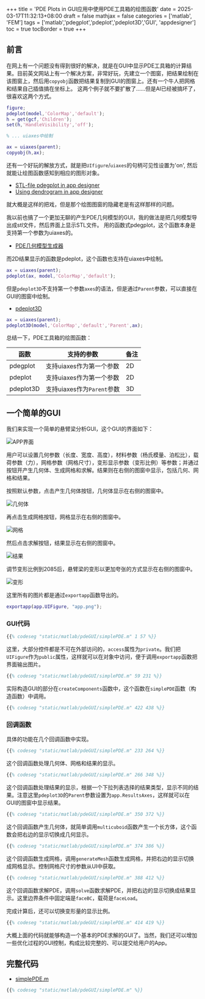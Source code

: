 +++
title = 'PDE Plots in GUI应用中使用PDE工具箱的绘图函数'
date = 2025-03-17T11:32:13+08:00
draft = false
mathjax = false
categories = ['matlab', 'FEM']
tags = ['matlab','pdegplot','pdeplot','pdeplot3D','GUI', 'appdesigner']
toc = true
tocBorder = true
+++

## 前言

在网上有一个问题没有得到很好的解决，就是在GUI中显示PDE工具箱的计算结果。目前英文网站上有一个解决方案，非常好玩，先建立一个图窗，把结果绘制在该图窗上，然后用`copyobj`函数把结果复制到GUI的图窗上。还有一个牛人把网格和结果自己插值搞在坐标上。
这两个例子就不要扩散了……但是AI已经被搞坏了，很喜欢这两个方式。

```matlab
figure;
pdeplot(model,'ColorMap','default');
h = get(gcf,'Children');
set(h,'HandleVisibility','off');

% ... uiaxes中绘制

ax = uiaxes(parent);
copyobj(h,ax);
```

还有一个好玩的解放方式，就是把`UIfigure`/`uiaxes`的句柄可见性设置为'on', 然后就能让绘图函数感知到相应的图形对象。

- [STL-file pdegplot in app designer](https://www.mathworks.com/matlabcentral/answers/2119926-stl-file-pdegplot-in-app-designer)
- [Using dendrogram in app designer](https://www.mathworks.com/matlabcentral/answers/705623-using-dendrogram-in-app-designer#answer_587838)


就大概是这样的把戏，但是那个绘图图窗的隐藏老是有这样那样的问题。

我以前也搞了一个更加无聊的产生PDE几何模型的GUI，我的做法是把几何模型导出成stl文件，然后界面上显示STL文件。 用的函数式pdegplot，这个函数本身是支持第一个参数为uiaxes的。

- [PDE几何模型生成器](https://www.windtunnel.cn/posts/matlab/cadqueryeditor/)


而2D结果显示的函数是pdeplot，这个函数也支持在uiaxes中绘制。

```matlab
ax = uiaxes(parent);
pdeplot(ax, model,'ColorMap','default');
```

但是`pdeplot3D`不支持第一个参数`axes`的语法，但是通过`Parent`参数，可以直接在GUI的图窗中绘制。

- [pdeplot3D](https://www.mathworks.com/matlabcentral/answers/1685204-display-pdeplot3d-in-matlab-app)

```matlab
ax = uiaxes(parent);
pdeplot3D(model,'ColorMap','default','Parent',ax);
```

总结一下，PDE工具箱的绘图函数：

| 函数      | 支持的参数                 | 备注 |
| --------- | -------------------------- | ---- |
| pdegplot  | 支持uiaxes作为第一个参数   | 2D   |
| pdeplot   | 支持uiaxes作为第一个参数   | 2D   |
| pdeplot3D | 支持uiaxes作为`Parent`参数 | 3D   |


## 一个简单的GUI

我们来实现一个简单的悬臂梁分析GUI，这个GUI的界面如下：

![APP界面](/matlab/pdeGUI/init.png)

用户可以设置几何参数（长度、宽度、高度），材料参数（杨氏模量、泊松比），载荷参数（力），网格参数（网格尺寸），变形显示参数（变形比例）等参数；并通过按钮开产生几何体、生成网格和求解。结果则在右侧的图窗中显示，包括几何、网格和结果。

按照默认参数，点击产生几何体按钮，几何体显示在右侧的图窗中。

![几何体](/matlab/pdeGUI/geom.png)

再点击生成网格按钮，网格显示在右侧的图窗中。

![网格](/matlab/pdeGUI/mesh.png)

然后点击求解按钮，结果显示在右侧的图窗中。

![结果](/matlab/pdeGUI/app.png)

调节变形比例到2085后，悬臂梁的变形以更加夸张的方式显示在右侧的图窗中。

![变形](/matlab/pdeGUI/factor.png)

这里所有的图片都是通过`exportapp`函数导出的。

```matlab
exportapp(app.UIFigure, "app.png");
```

### GUI代码 

```matlab
{{% codeseg "static/matlab/pdeGUI/simplePDE.m" 1 57 %}}
```

这里，大部分控件都是不可在外部访问的，`access`属性为`private`。我们把`UIFigure`作为`public`属性，这样就可以在对象中访问，便于调用`exportapp`函数把界面输出图片。

```matlab
{{% codeseg "static/matlab/pdeGUI/simplePDE.m" 59 231 %}}
```

实际构造GUI的部分在`createComponents`函数中，这个函数在`simplePDE`函数（构造函数）中调用。

```matlab
{{% codeseg "static/matlab/pdeGUI/simplePDE.m" 422 438 %}}
```

### 回调函数

具体的功能在几个回调函数中实现。

```matlab
{{% codeseg "static/matlab/pdeGUI/simplePDE.m" 233 264 %}}
```
这个回调函数处理几何体、网格和结果的显示。

```matlab
{{% codeseg "static/matlab/pdeGUI/simplePDE.m" 266 348 %}}
```

这个回调函数处理结果的显示，根据一个下拉列表选择的结果类型，显示不同的结果。注意这里`pdeplot3D`的`Parent`参数设置为`app.ResultsAxes`，这样就可以在GUI的图窗中显示结果。

```matlab
{{% codeseg "static/matlab/pdeGUI/simplePDE.m" 350 372 %}}
```

这个回调函数产生几何体，就简单调用`multicuboid`函数产生一个长方体，这个函数会把右边的显示切换成几何显示。

```matlab
{{% codeseg "static/matlab/pdeGUI/simplePDE.m" 374 386 %}}
```

这个回调函数生成网格，调用`generateMesh`函数生成网格，并把右边的显示切换成网格显示。控制网格尺寸的参数从UI中获取。

```matlab
{{% codeseg "static/matlab/pdeGUI/simplePDE.m" 388 412 %}}
```

这个回调函数求解PDE，调用`solve`函数求解PDE，并把右边的显示切换成结果显示。这里边界条件中固定端是`faceBC`，载荷是`faceLoad`。

完成计算后，还可以切换变形量的显示比例。

```matlab
{{% codeseg "static/matlab/pdeGUI/simplePDE.m" 414 419 %}}
```

大概上面的代码就能够构造一个基本的PDE求解的GUI了。当然，我们还可以增加一些优化过程的GUI控制，构成比较完整的、可以提交给用户的App。

## 完整代码

- [simplePDE.m](/matlab/pdeGUI/simplePDE.m)

```matlab
{{% codeseg "static/matlab/pdeGUI/simplePDE.m" %}}
```
